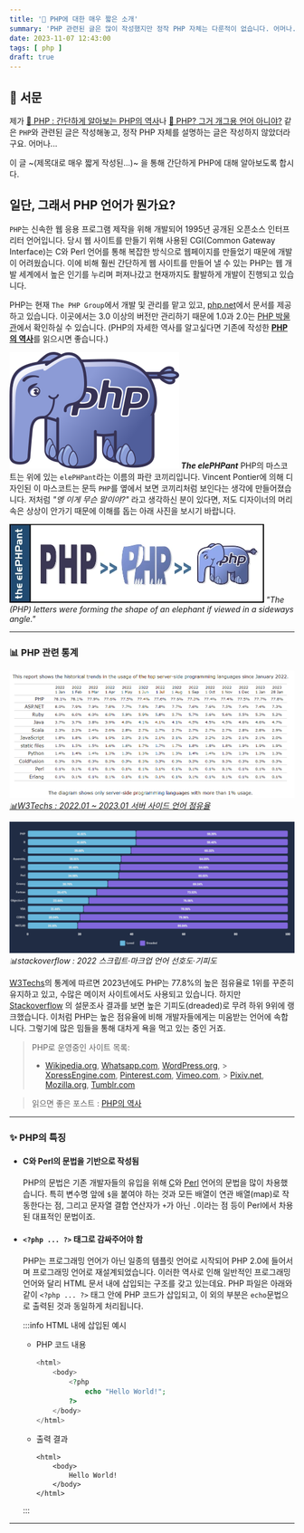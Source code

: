 ```yaml
---
title: '🐘 PHP에 대한 매우 짧은 소개'
summary: 'PHP 관련된 글은 많이 작성했지만 정작 PHP 자체는 다룬적이 없습니다. 어머나...'
date: 2023-11-07 12:43:00
tags: [ php ]
draft: true
---
```


## 📖 서문

제가 [🐘 PHP : 간단하게 알아보는 PHP의 역사](/posts/php/php-history)나
[🐘 PHP? 그거 개그용 언어 아니야?](/posts/php/why-php-blamed) 같은 `PHP`와 관련된 글은 작성해놓고,
정작 PHP 자체를 설명하는 글은 작성하지 않았더라구요. 어머나...

이 글 ~(제목대로 매우 짧게 작성된...)~ 을 통해 간단하게 PHP에 대해 알아보도록 합시다.

## 일단, 그래서 PHP 언어가 뭔가요?

`PHP`는 신속한 웹 응용 프로그램 제작을 위해 개발되어 1995년 공개된 오픈소스 인터프리터 언어입니다.
당시 웹 사이트를 만들기 위해 사용된 CGI(Common Gateway Interface)는 C와 Perl 언어를 통해 
복잡한 방식으로 웹페이지를 만들었기 때문에 개발이 어려웠습니다.
이에 비해 훨씬 간단하게 웹 사이트를 만들어 낼 수 있는 PHP는 웹 개발 세계에서 높은 인기를 
누리며 퍼져나갔고 현재까지도 활발하게 개발이 진행되고 있습니다.

PHP는 현재 `The PHP Group`에서 개발 및 관리를 맡고 있고, 
[php.net](http://www.php.net)에서 문서를 제공하고 있습니다.
이곳에서는 3.0 이상의 버전만 관리하기 때문에 1.0과 2.0는 
[PHP 박물관](https://museum.php.net)에서 확인하실 수 있습니다.
(PHP의 자세한 역사를 알고싶다면 기존에 작성한 [**PHP의 역사**](/posts/php/php-history)를 읽으시면 좋습니다.)

**![The elePHPant](what-is-php_mascot.png) _The elePHPant_**
PHP의 마스코트는 위에 있는 `elePHPant`라는 이름의 파란 코끼리입니다.
Vincent Pontier에 의해 디자인된 이 마스코트는 문득 `PHP`를 옆에서 보면 코끼리처럼 보인다는 생각에 만들어졌습니다.
저처럼 _"엥 이게 무슨 말이야?"_ 라고 생각하신 분이 있다면, 저도 디자이너의 머리속은 상상이 안가기 때문에 이해를 돕는 아래 사진을 보시기
바랍니다.

![How to design elePHPant](what-is-php_mascot_from_php.png) _"The (PHP) letters
were forming the shape of an elephant if viewed in a sideways angle."_

---

### 📊 PHP 관련 통계

[![W3Techs : 2022.01 ~ 2023.01 서버 사이드 언어 점유율](what-is-php_w3techs-server-side.png)
_📊W3Techs : 2022.01 ~ 2023.01 서버 사이드 언어
점유율_](https://w3techs.com/technologies/history_overview/programming_language)

![stackoverflow : 2022 스크립트·마크업 언어 선호도·기피도](what-is-php_stackoverflow-loved-dreaded-survey.png)
_📊stackoverflow : 2022 스크립트·마크업 언어 선호도·기피도_

[W3Techs](https://w3techs.com/technologies/details/pl-php)의 통계에 따르면 2023년에도 PHP는
77.8%의 높은 점유율로 1위를 꾸준히 유지하고 있고, 수많은 메이저 사이트에서도 사용되고 있습니다.
하지만 [Stackoverflow](https://survey.stackoverflow.co/2022/#section-most-loved-dreaded-and-wanted-programming-scripting-and-markup-languages)
의 설문조사 결과를 보면 높은 기피도(dreaded)로 무려 하위 9위에 랭크했습니다.
이처럼 PHP는 높은 점유율에 비해 개발자들에게는 미움받는 언어에 속합니다. 그렇기에 많은 밈들을 통해 대차게 욕을 먹고 있는 중인 거죠.

> PHP로 운영중인 사이트 목록:
>
> - [Wikipedia.org](https://Wikipedia.org), [Whatsapp.com](https://Whatsapp.com), [WordPress.org](https://Wordpress.org),
    > [XpressEngine.com](https://www.xpressengine.com), [Pinterest.com](https://Pinterest.com), [Vimeo.com](https://Vimeo.com),
    > [Pixiv.net](https://www.pixiv.net), [Mozilla.org](https://Mozilla.org), [Tumblr.com](https://Tumblr.com)

> 읽으면 좋은 포스트 : [PHP의 역사](/posts/php/php-history)

---

### ✨ PHP의 특징

- #### C와 Perl의 문법을 기반으로 작성됨

  PHP의 문법은 기존 개발자들의 유입을 위해 [C](http://clang.org/)와 [Perl](https://www.perl.org/)
  언어의 문법을 많이 차용했습니다.
  특히 변수명 앞에 `$`을 붙여야 하는 것과 모든 배열이 연관 배열(map)로 작동한다는 점, 그리고 문자열 결합 연산자가 `+`가
  아닌 `.`이라는 점 등이 Perl에서 차용된 대표적인 문법이죠.

- #### `<?php ... ?>` 태그로 감싸주어야 함

  PHP는 프로그래밍 언어가 아닌 일종의 템플릿 언어로 시작되어 PHP 2.0에 들어서며 프로그래밍 언어로 재설계되었습니다. 이러한 역사로
  인해 일반적인 프로그래밍 언어와 달리 HTML 문서 내에 삽입되는 구조를 갖고 있는데요.
  PHP 파일은 아래와 같이 `<?php ... ?>` 태그 안에 PHP 코드가 삽입되고, 이 외의 부분은 `echo`문법으로 출력된 것과
  동일하게 처리됩니다.

  :::info HTML 내에 삽입된 예시

    - PHP 코드 내용
      ```php
      <html>
          <body>
              <?php
                  echo "Hello World!";
              ?>
          </body>
      </html>
      ```
    - 출력 결과
      ```text
      <html>
          <body>
              Hello World!
          </body>
      </html>
      ```

  :::

---
